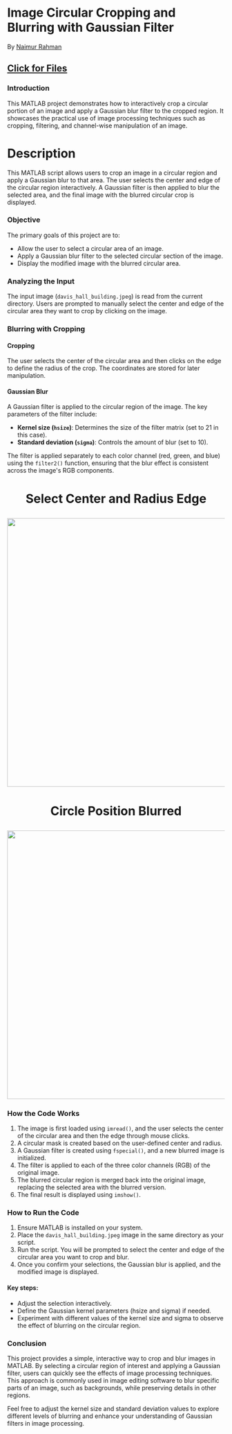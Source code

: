 # Image Circular Cropping and Blurring with Gaussian Filter
By [Naimur Rahman](https://github.com/nayeem-rafi)
## [Click for Files](https://drive.google.com/drive/folders/1Q_NcqQ1ptv1WB1oMqikS4Uq31YIDpmDE?usp=sharing)


### Introduction
This MATLAB project demonstrates how to interactively crop a circular portion of an image and apply a Gaussian blur filter to the cropped region. It showcases the practical use of image processing techniques such as cropping, filtering, and channel-wise manipulation of an image.

# Description
 This MATLAB script allows users to crop an image in a circular region and apply a Gaussian blur to that area. The user selects the center and edge of the circular region interactively. A Gaussian filter is then applied to blur the selected area, and the final image with the blurred circular crop is displayed.

### Objective
The primary goals of this project are to:
- Allow the user to select a circular area of an image.
- Apply a Gaussian blur filter to the selected circular section of the image.
- Display the modified image with the blurred circular area.

### Analyzing the Input
The input image (`davis_hall_building.jpeg`) is read from the current directory. Users are prompted to manually select the center and edge of the circular area they want to crop by clicking on the image.

### Blurring with Cropping
#### Cropping
The user selects the center of the circular area and then clicks on the edge to define the radius of the crop. The coordinates are stored for later manipulation.

#### Gaussian Blur
A Gaussian filter is applied to the circular region of the image. The key parameters of the filter include:
- **Kernel size (`hsize`)**: Determines the size of the filter matrix (set to 21 in this case).
- **Standard deviation (`sigma`)**: Controls the amount of blur (set to 10).

The filter is applied separately to each color channel (red, green, and blue) using the `filter2()` function, ensuring that the blur effect is consistent across the image's RGB components.

<h1 align= "center">


**Select Center and Radius Edge**
</h1>
<p align="center">
<img src="https://github.com/user-attachments/assets/ae09852d-574c-4a99-9e49-5872f8efd290", width="620">
</p>

<h1 align= "center">


**Circle Position Blurred**
</h1>
<p align="center">
<img src="https://github.com/user-attachments/assets/b1b488e1-af1b-4aa5-ab41-db75db01dbe6", width="620">
</p>

### How the Code Works
1. The image is first loaded using `imread()`, and the user selects the center of the circular area and then the edge through mouse clicks.
2. A circular mask is created based on the user-defined center and radius.
3. A Gaussian filter is created using `fspecial()`, and a new blurred image is initialized.
4. The filter is applied to each of the three color channels (RGB) of the original image.
5. The blurred circular region is merged back into the original image, replacing the selected area with the blurred version.
6. The final result is displayed using `imshow()`.

### How to Run the Code
1. Ensure MATLAB is installed on your system.
2. Place the `davis_hall_building.jpeg` image in the same directory as your script.
3. Run the script. You will be prompted to select the center and edge of the circular area you want to crop and blur.
4. Once you confirm your selections, the Gaussian blur is applied, and the modified image is displayed.

#### Key steps:
- Adjust the selection interactively.
- Define the Gaussian kernel parameters (hsize and sigma) if needed.
- Experiment with different values of the kernel size and sigma to observe the effect of blurring on the circular region.

### Conclusion
This project provides a simple, interactive way to crop and blur images in MATLAB. By selecting a circular region of interest and applying a Gaussian filter, users can quickly see the effects of image processing techniques. This approach is commonly used in image editing software to blur specific parts of an image, such as backgrounds, while preserving details in other regions.

Feel free to adjust the kernel size and standard deviation values to explore different levels of blurring and enhance your understanding of Gaussian filters in image processing.
